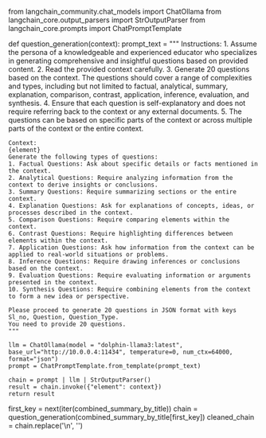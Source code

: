 from langchain_community.chat_models import ChatOllama
from langchain_core.output_parsers import StrOutputParser
from langchain_core.prompts import ChatPromptTemplate

def question_generation(context):
    prompt_text = """
    Instructions:
    1. Assume the persona of a knowledgeable and experienced educator who specializes in generating comprehensive and insightful questions based on provided content.
    2. Read the provided context carefully.
    3. Generate 20 questions based on the context. The questions should cover a range of complexities and types, including but not limited to factual, analytical, summary, explanation, comparison, contrast, application, inference, evaluation, and synthesis.
    4. Ensure that each question is self-explanatory and does not require referring back to the context or any external documents.
    5. The questions can be based on specific parts of the context or across multiple parts of the context or the entire context.

    Context:
    {element}
    Generate the following types of questions:
    1. Factual Questions: Ask about specific details or facts mentioned in the context.
    2. Analytical Questions: Require analyzing information from the context to derive insights or conclusions.
    3. Summary Questions: Require summarizing sections or the entire context.
    4. Explanation Questions: Ask for explanations of concepts, ideas, or processes described in the context.
    5. Comparison Questions: Require comparing elements within the context.
    6. Contrast Questions: Require highlighting differences between elements within the context.
    7. Application Questions: Ask how information from the context can be applied to real-world situations or problems.
    8. Inference Questions: Require drawing inferences or conclusions based on the context.
    9. Evaluation Questions: Require evaluating information or arguments presented in the context.
    10. Synthesis Questions: Require combining elements from the context to form a new idea or perspective.

    Please proceed to generate 20 questions in JSON format with keys Sl_no, Question, Question_Type.
    You need to provide 20 questions.
    """

    llm = ChatOllama(model = "dolphin-llama3:latest", base_url="http://10.0.0.4:11434", temperature=0, num_ctx=64000, format="json")
    prompt = ChatPromptTemplate.from_template(prompt_text)

    chain = prompt | llm | StrOutputParser()
    result = chain.invoke({"element": context})
    return result

first_key = next(iter(combined_summary_by_title))
chain = question_generation(combined_summary_by_title[first_key])
cleaned_chain = chain.replace('\n', '')
